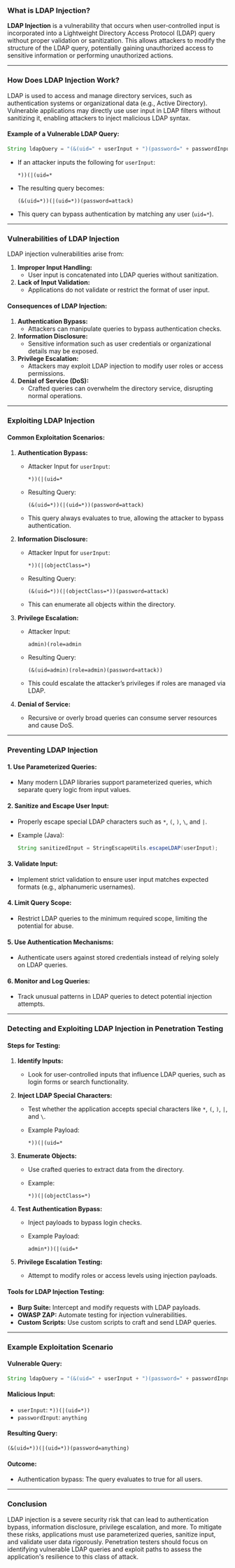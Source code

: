 ### **What is LDAP Injection?**

**LDAP Injection** is a vulnerability that occurs when user-controlled input is incorporated into a Lightweight Directory Access Protocol (LDAP) query without proper validation or sanitization. This allows attackers to modify the structure of the LDAP query, potentially gaining unauthorized access to sensitive information or performing unauthorized actions.

---

### **How Does LDAP Injection Work?**

LDAP is used to access and manage directory services, such as authentication systems or organizational data (e.g., Active Directory). Vulnerable applications may directly use user input in LDAP filters without sanitizing it, enabling attackers to inject malicious LDAP syntax.

#### **Example of a Vulnerable LDAP Query:**

```java
String ldapQuery = "(&(uid=" + userInput + ")(password=" + passwordInput + "))";
```

- If an attacker inputs the following for `userInput`:
    
    ```plaintext
    *))(|(uid=*
    ```
    
- The resulting query becomes:
    
    ```plaintext
    (&(uid=*))(|(uid=*))(password=attack)
    ```
    
- This query can bypass authentication by matching any user (`uid=*`).

---

### **Vulnerabilities of LDAP Injection**

LDAP injection vulnerabilities arise from:

1. **Improper Input Handling:**
    - User input is concatenated into LDAP queries without sanitization.
2. **Lack of Input Validation:**
    - Applications do not validate or restrict the format of user input.

#### **Consequences of LDAP Injection:**

1. **Authentication Bypass:**
    - Attackers can manipulate queries to bypass authentication checks.
2. **Information Disclosure:**
    - Sensitive information such as user credentials or organizational details may be exposed.
3. **Privilege Escalation:**
    - Attackers may exploit LDAP injection to modify user roles or access permissions.
4. **Denial of Service (DoS):**
    - Crafted queries can overwhelm the directory service, disrupting normal operations.

---

### **Exploiting LDAP Injection**

#### **Common Exploitation Scenarios:**

1. **Authentication Bypass:**
    
    - Attacker Input for `userInput`:
        
        ```plaintext
        *))(|(uid=*
        ```
        
    - Resulting Query:
        
        ```plaintext
        (&(uid=*))(|(uid=*))(password=attack)
        ```
        
    - This query always evaluates to true, allowing the attacker to bypass authentication.
2. **Information Disclosure:**
    
    - Attacker Input for `userInput`:
        
        ```plaintext
        *))(|(objectClass=*)
        ```
        
    - Resulting Query:
        
        ```plaintext
        (&(uid=*))(|(objectClass=*))(password=attack)
        ```
        
    - This can enumerate all objects within the directory.
3. **Privilege Escalation:**
    
    - Attacker Input:
        
        ```plaintext
        admin)(role=admin
        ```
        
    - Resulting Query:
        
        ```plaintext
        (&(uid=admin)(role=admin)(password=attack))
        ```
        
    - This could escalate the attacker’s privileges if roles are managed via LDAP.
4. **Denial of Service:**
    
    - Recursive or overly broad queries can consume server resources and cause DoS.

---

### **Preventing LDAP Injection**

#### **1. Use Parameterized Queries:**

- Many modern LDAP libraries support parameterized queries, which separate query logic from input values.

#### **2. Sanitize and Escape User Input:**

- Properly escape special LDAP characters such as `*`, `(`, `)`, `\`, and `|`.
- Example (Java):
    
    ```java
    String sanitizedInput = StringEscapeUtils.escapeLDAP(userInput);
    ```
    

#### **3. Validate Input:**

- Implement strict validation to ensure user input matches expected formats (e.g., alphanumeric usernames).

#### **4. Limit Query Scope:**

- Restrict LDAP queries to the minimum required scope, limiting the potential for abuse.

#### **5. Use Authentication Mechanisms:**

- Authenticate users against stored credentials instead of relying solely on LDAP queries.

#### **6. Monitor and Log Queries:**

- Track unusual patterns in LDAP queries to detect potential injection attempts.

---

### **Detecting and Exploiting LDAP Injection in Penetration Testing**

#### **Steps for Testing:**

1. **Identify Inputs:**
    
    - Look for user-controlled inputs that influence LDAP queries, such as login forms or search functionality.
2. **Inject LDAP Special Characters:**
    
    - Test whether the application accepts special characters like `*`, `(`, `)`, `|`, and `\`.
    - Example Payload:
        
        ```plaintext
        *))(|(uid=*
        ```
        
3. **Enumerate Objects:**
    
    - Use crafted queries to extract data from the directory.
    - Example:
        
        ```plaintext
        *))(|(objectClass=*)
        ```
        
4. **Test Authentication Bypass:**
    
    - Inject payloads to bypass login checks.
    - Example Payload:
        
        ```plaintext
        admin*))(|(uid=*
        ```
        
5. **Privilege Escalation Testing:**
    
    - Attempt to modify roles or access levels using injection payloads.

#### **Tools for LDAP Injection Testing:**

- **Burp Suite:** Intercept and modify requests with LDAP payloads.
- **OWASP ZAP:** Automate testing for injection vulnerabilities.
- **Custom Scripts:** Use custom scripts to craft and send LDAP queries.

---

### **Example Exploitation Scenario**

#### Vulnerable Query:

```java
String ldapQuery = "(&(uid=" + userInput + ")(password=" + passwordInput + "))";
```

#### Malicious Input:

- `userInput`: `*))(|(uid=*))`
- `passwordInput`: `anything`

#### Resulting Query:

```plaintext
(&(uid=*))(|(uid=*))(password=anything)
```

#### Outcome:

- Authentication bypass: The query evaluates to true for all users.

---

### **Conclusion**

LDAP injection is a severe security risk that can lead to authentication bypass, information disclosure, privilege escalation, and more. To mitigate these risks, applications must use parameterized queries, sanitize input, and validate user data rigorously. Penetration testers should focus on identifying vulnerable LDAP queries and exploit paths to assess the application's resilience to this class of attack.
